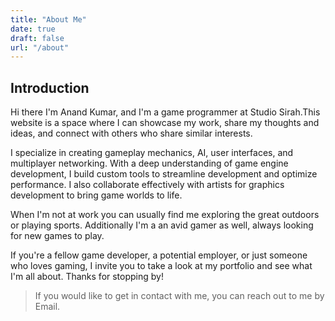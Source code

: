 ```yaml
---
title: "About Me"
date: true
draft: false
url: "/about"
---
```


## Introduction

Hi there I'm Anand Kumar, and I'm a game programmer at Studio Sirah.This website is a space where I can showcase my work, share my thoughts and ideas, and connect with others who share similar interests.

I specialize in creating gameplay mechanics, AI, user interfaces, and multiplayer networking. With a deep understanding of game engine development, I build custom tools to streamline development and optimize performance. I also collaborate effectively with artists for graphics development to bring game worlds to life.

When I'm not at work you can usually find me exploring the great outdoors or playing sports. Additionally I'm a an avid gamer as well, always looking for new games to play. 

If you're a fellow game developer, a potential employer, or just someone who loves gaming, I invite you to take a look at my portfolio and see what I'm all about. Thanks for stopping by!
  
>If you would like to get in contact with me, you can reach out to me by Email.


